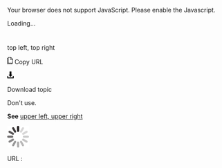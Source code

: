 Your browser does not support JavaScript. Please enable the Javascript.

Loading...

# 

top left, top right

![Copy URL](top-left-top-right_files/Copy.png)
Copy URL

![Download](top-left-top-right_files/Download.png)

Download topic

Don't use.

**See** [upper left, upper right](https://worldready.cloudapp.net/Styleguide/Read?id=2700&topicid=36349)

![In progress](top-left-top-right_files/activity-large.gif)

URL :
